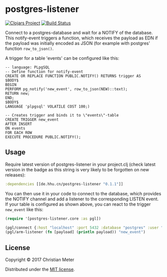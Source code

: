 # postgres-listener

[![Clojars Project](https://img.shields.io/clojars/v/de.hhu.cn/postgres-listener.svg)](https://clojars.org/de.hhu.cn/postgres-listener)
[![Build Status](https://travis-ci.org/n2o/postgres-listener.svg?branch=master)](https://travis-ci.org/n2o/postgres-listener)

Connect to a postgres-database and wait for a NOTIFY of the database. This
notify-event triggers a function, which receives the payload as EDN if the
payload was initially encoded as JSON (for example with postgres' function
`row_to_json()`.

A trigger for a table 'events' can be configured like this:

    -- language: PLpgSQL
    -- Define function for notify-event
    CREATE OR REPLACE FUNCTION PUBLIC.NOTIFY() RETURNS trigger AS
    $BODY$
    BEGIN
    PERFORM pg_notify('new_event', row_to_json(NEW)::text);
    RETURN new;
    END;
    $BODY$
    LANGUAGE 'plpgsql' VOLATILE COST 100;)

    -- Creates trigger and binds it to \"events\"-table
    CREATE TRIGGER new_event
    AFTER INSERT
    ON events
    FOR EACH ROW
    EXECUTE PROCEDURE PUBLIC.NOTIFY();

## Usage

Require latest version of postgres-listener in your project.clj (check latest
version in the badge as this string is very likely to be forgotten on new
releases):

```clojure
:dependencies [[de.hhu.cn/postgres-listener "0.1.1"]]
```

You can then use it in your code to connect to the database, which provides the
NOTIFY channel and add a listener to the corresponding LISTEN event. If your
table is configured as shown above, you can react to the trigger `new_event`
like this:

```clojure
(require '[postgres-listener.core :as pgl])

(pgl/connect {:host "localhost" :port 5432 :database "postgres" :user "postgres" :password "postgres"})
(pgl/arm-listener (fn [payload] (println payload)) "new_event")
```

## License

Copyright © 2017 Christian Meter

Distributed under the [MIT license](https://choosealicense.com/licenses/mit/).
